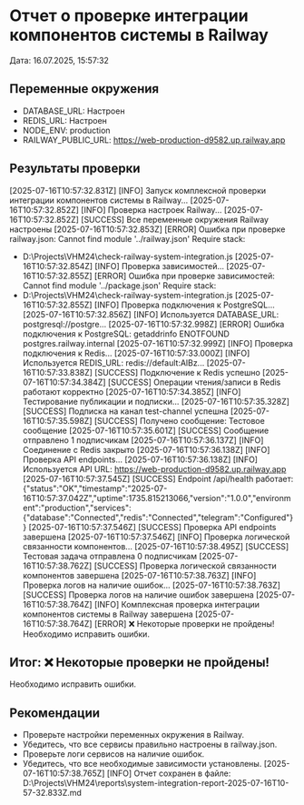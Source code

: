 # Отчет о проверке интеграции компонентов системы в Railway
Дата: 16.07.2025, 15:57:32

## Переменные окружения
- DATABASE_URL: Настроен
- REDIS_URL: Настроен
- NODE_ENV: production
- RAILWAY_PUBLIC_URL: https://web-production-d9582.up.railway.app

## Результаты проверки
[2025-07-16T10:57:32.831Z] [INFO] Запуск комплексной проверки интеграции компонентов системы в Railway...
[2025-07-16T10:57:32.852Z] [INFO] Проверка настроек Railway...
[2025-07-16T10:57:32.852Z] [SUCCESS] Все переменные окружения Railway настроены
[2025-07-16T10:57:32.853Z] [ERROR] Ошибка при проверке railway.json: Cannot find module '../railway.json'
Require stack:
- D:\Projects\VHM24\check-railway-system-integration.js
[2025-07-16T10:57:32.854Z] [INFO] Проверка зависимостей...
[2025-07-16T10:57:32.855Z] [ERROR] Ошибка при проверке зависимостей: Cannot find module '../package.json'
Require stack:
- D:\Projects\VHM24\check-railway-system-integration.js
[2025-07-16T10:57:32.855Z] [INFO] Проверка подключения к PostgreSQL...
[2025-07-16T10:57:32.856Z] [INFO] Используется DATABASE_URL: postgresql://postgre...
[2025-07-16T10:57:32.998Z] [ERROR] Ошибка подключения к PostgreSQL: getaddrinfo ENOTFOUND postgres.railway.internal
[2025-07-16T10:57:32.999Z] [INFO] Проверка подключения к Redis...
[2025-07-16T10:57:33.000Z] [INFO] Используется REDIS_URL: redis://default:AlBz...
[2025-07-16T10:57:33.838Z] [SUCCESS] Подключение к Redis успешно
[2025-07-16T10:57:34.384Z] [SUCCESS] Операции чтения/записи в Redis работают корректно
[2025-07-16T10:57:34.385Z] [INFO] Тестирование публикации и подписки...
[2025-07-16T10:57:35.328Z] [SUCCESS] Подписка на канал test-channel успешна
[2025-07-16T10:57:35.598Z] [SUCCESS] Получено сообщение: Тестовое сообщение
[2025-07-16T10:57:35.601Z] [SUCCESS] Сообщение отправлено 1 подписчикам
[2025-07-16T10:57:36.137Z] [INFO] Соединение с Redis закрыто
[2025-07-16T10:57:36.138Z] [INFO] Проверка API endpoints...
[2025-07-16T10:57:36.138Z] [INFO] Используется API URL: https://web-production-d9582.up.railway.app
[2025-07-16T10:57:37.545Z] [SUCCESS] Endpoint /api/health работает: {"status":"OK","timestamp":"2025-07-16T10:57:37.042Z","uptime":1735.815213066,"version":"1.0.0","environment":"production","services":{"database":"Connected","redis":"Connected","telegram":"Configured"}}
[2025-07-16T10:57:37.546Z] [SUCCESS] Проверка API endpoints завершена
[2025-07-16T10:57:37.546Z] [INFO] Проверка логической связанности компонентов...
[2025-07-16T10:57:38.495Z] [SUCCESS] Тестовая задача отправлена 0 подписчикам
[2025-07-16T10:57:38.762Z] [SUCCESS] Проверка логической связанности компонентов завершена
[2025-07-16T10:57:38.763Z] [INFO] Проверка логов на наличие ошибок...
[2025-07-16T10:57:38.763Z] [SUCCESS] Проверка логов на наличие ошибок завершена
[2025-07-16T10:57:38.764Z] [INFO] Комплексная проверка интеграции компонентов системы в Railway завершена
[2025-07-16T10:57:38.764Z] [ERROR] ❌ Некоторые проверки не пройдены! Необходимо исправить ошибки.

## Итог: ❌ Некоторые проверки не пройдены!
Необходимо исправить ошибки.

## Рекомендации
- Проверьте настройки переменных окружения в Railway.
- Убедитесь, что все сервисы правильно настроены в railway.json.
- Проверьте логи сервисов на наличие ошибок.
- Убедитесь, что все необходимые зависимости установлены.
[2025-07-16T10:57:38.765Z] [INFO] Отчет сохранен в файле: D:\Projects\VHM24\reports\system-integration-report-2025-07-16T10-57-32.833Z.md
